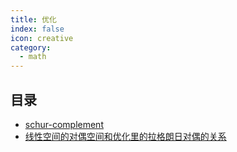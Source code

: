 ```yaml
---
title: 优化
index: false
icon: creative
category:
  - math
---
```


 ## 目录
- [schur-complement](schur-complement.md)
- [线性空间的对偶空间和优化里的拉格朗日对偶的关系](线性空间的对偶空间和优化里的拉格朗日对偶的关系.md)
